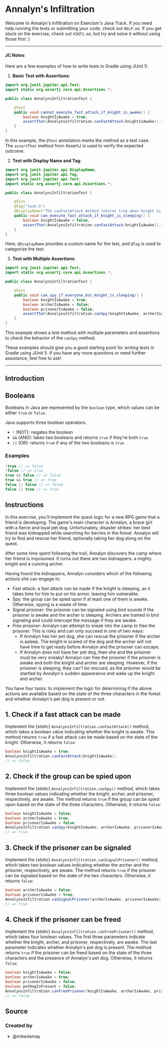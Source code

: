 # Annalyn's Infiltration

Welcome to Annalyn's Infiltration on Exercism's Java Track.
If you need help running the tests or submitting your code, check out `HELP.md`.
If you get stuck on the exercise, check out `HINTS.md`, but try and solve it without using those first :)

---

#### JC Notes 

Here are a few examples of how to write tests in Gradle using JUnit 5:

1. **Basic Test with Assertions**:

```java 
import org.junit.jupiter.api.Test;
import static org.assertj.core.api.Assertions.*;

public class AnnalynsInfiltrationTest {

    @Test
    public void cannot_execute_fast_attack_if_knight_is_awake() {
        boolean knightIsAwake = true;
        assertThat(AnnalynsInfiltration.canFastAttack(knightIsAwake)).isFalse();
    }
}
```

In this example, the `@Test` annotation marks the method as a test case. The `assertThat` method from AssertJ is used to verify the expected outcome.

2. **Test with Display Name and Tag**:

```java
import org.junit.jupiter.api.DisplayName;
import org.junit.jupiter.api.Tag;
import org.junit.jupiter.api.Test;
import static org.assertj.core.api.Assertions.*;

public class AnnalynsInfiltrationTest {

    @Test
    @Tag("task:1")
    @DisplayName("The canFastAttack method returns true when knight is sleeping")
    public void can_execute_fast_attack_if_knight_is_sleeping() {
        boolean knightIsAwake = false;
        assertThat(AnnalynsInfiltration.canFastAttack(knightIsAwake)).isTrue();
    }
}
```

Here, `@DisplayName` provides a custom name for the test, and `@Tag` is used to categorize the test.

3. **Test with Multiple Assertions**:

```java
import org.junit.jupiter.api.Test;
import static org.assertj.core.api.Assertions.*;

public class AnnalynsInfiltrationTest {

    @Test
    public void can_spy_if_everyone_but_knight_is_sleeping() {
        boolean knightIsAwake = true;
        boolean archerIsAwake = false;
        boolean prisonerIsAwake = false;
        assertThat(AnnalynsInfiltration.canSpy(knightIsAwake, archerIsAwake, prisonerIsAwake)).isTrue();
    }
}
```

This example shows a test method with multiple parameters and assertions to check the behavior of the `canSpy` method.

These examples should give you a good starting point for writing tests in Gradle using JUnit 5. If you have any more questions or need further assistance, feel free to ask!

---

## Introduction

## Booleans

Booleans in Java are represented by the `boolean` type, which values can be either `true` or `false`.

Java supports three boolean operators:  

- `!` (NOT): negates the boolean  
- `&&` (AND): takes two booleans and returns `true` if they're both `true`
- `||` (OR): returns `true` if any of the two booleans is `true`

### Examples

```java
!true // => false
!false // => true
true && false // => false
true && true // => true
false || false // => false
false || true // => true
```

## Instructions

In this exercise, you'll implement the quest logic for a new RPG game that a friend is developing.
The game's main character is Annalyn, a brave girl with a fierce and loyal pet dog.
Unfortunately, disaster strikes: her best friend was kidnapped while searching for berries in the forest.
Annalyn will try to find and rescue her friend, optionally taking her dog along on the quest.

After some time spent following the trail, Annalyn discovers the camp where her friend is imprisoned.
It turns out there are two kidnappers: a mighty knight and a cunning archer.

Having found the kidnappers, Annalyn considers which of the following actions she can engage in:

- Fast attack: a fast attack can be made if the knight is sleeping, as it takes time for him to put on his armor, leaving him vulnerable.
- Spy: the group can be spied upon if at least one of them is awake.
  Otherwise, spying is a waste of time.
- Signal prisoner: the prisoner can be signaled using bird sounds if the prisoner is awake and the archer is sleeping.
  Archers are trained in bird signaling and could intercept the message if they are awake.
- _Free prisoner_: Annalyn can attempt to sneak into the camp to free the prisoner.
  This is risky and can only succeed in one of two ways:
  - If Annalyn has her pet dog, she can rescue the prisoner if the archer is asleep.
    The knight is scared of the dog and the archer will not have time to get ready before Annalyn and the prisoner can escape.
  - If Annalyn does not have her pet dog, then she and the prisoner must be very sneaky!
    Annalyn can free the prisoner if the prisoner is awake and both the knight and archer are sleeping.
    However, if the prisoner is sleeping, they can't be rescued, as the prisoner would be startled by Annalyn's sudden appearance and wake up the knight and archer.

You have four tasks: to implement the logic for determining if the above actions are available based on the state of the three characters in the forest and whether Annalyn's pet dog is present or not.

## 1. Check if a fast attack can be made

Implement the (_static_) `AnnalynsInfiltration.canFastAttack()` method, which takes a boolean value indicating whether the knight is awake.
This method returns `true` if a fast attack can be made based on the state of the knight.
Otherwise, it returns `false`:

```java
boolean knightIsAwake = true;
AnnalynsInfiltration.canFastAttack(knightIsAwake);
// => false
```

## 2. Check if the group can be spied upon

Implement the (_static_) `AnnalynsInfiltration.canSpy()` method, which takes three boolean values indicating whether the knight, archer, and prisoner, respectively, are awake.
The method returns `true` if the group can be spied upon based on the state of the three characters.
Otherwise, it returns `false`:

```java
boolean knightIsAwake = false;
boolean archerIsAwake = true;
boolean prisonerIsAwake = false;
AnnalynsInfiltration.canSpy(knightIsAwake, archerIsAwake, prisonerIsAwake);
// => true
```

## 3. Check if the prisoner can be signaled

Implement the (_static_) `AnnalynsInfiltration.canSignalPrisoner()` method, which takes two boolean values indicating whether the archer and the prisoner, respectively, are awake.
The method returns `true` if the prisoner can be signaled based on the state of the two characters.
Otherwise, it returns `false`:

```java
boolean archerIsAwake = false;
boolean prisonerIsAwake = true;
AnnalynsInfiltration.canSignalPrisoner(archerIsAwake, prisonerIsAwake);
// => true
```

## 4. Check if the prisoner can be freed

Implement the (_static_) `AnnalynsInfiltration.canFreePrisoner()` method, which takes four boolean values.
The first three parameters indicate whether the knight, archer, and prisoner, respectively, are awake.
The last parameter indicates whether Annalyn's pet dog is present.
The method returns `true` if the prisoner can be freed based on the state of the three characters and the presence of Annalyn's pet dog.
Otherwise, it returns `false`:

```java
boolean knightIsAwake = false;
boolean archerIsAwake = true;
boolean prisonerIsAwake = false;
boolean petDogIsPresent = false;
AnnalynsInfiltration.canFreePrisoner(knightIsAwake, archerIsAwake, prisonerIsAwake, petDogIsPresent);
// => false
```

## Source

### Created by

- @mikedamay
